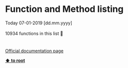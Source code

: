 # Function and Method listing




<div class="phpcode"><span class="html">
Today 07-01-2019 [dd.mm.yyyy]<br><br>10934 functions in this list &#x1F37A;</span>
</div>
  

#

[Official documentation page](https://www.php.net/manual/en/indexes.functions.php)

**[⬆ to root](/)**